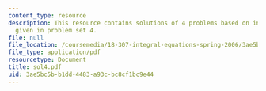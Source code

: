 ```yaml
---
content_type: resource
description: This resource contains solutions of 4 problems based on integral equations
  given in problem set 4.
file: null
file_location: /coursemedia/18-307-integral-equations-spring-2006/3ae5bc5bb1dd4483a93cbc8cf1bc9e44_sol4.pdf
file_type: application/pdf
resourcetype: Document
title: sol4.pdf
uid: 3ae5bc5b-b1dd-4483-a93c-bc8cf1bc9e44
---
```

